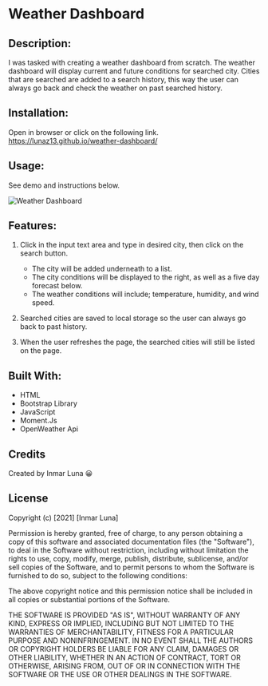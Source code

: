 # Weather Dashboard

## Description: 
I was tasked with creating a weather dashboard from scratch. The weather dashboard will display current and future conditions for searched city. Cities that are searched are added to a search history, this way the user can always go back and check the weather on past searched history.

## Installation:
Open in browser or click on the following link. https://lunaz13.github.io/weather-dashboard/

## Usage:
See demo and instructions below.

![Weather Dashboard](https://user-images.githubusercontent.com/86627336/137847726-4a989139-f491-454d-80f9-e5211c72ecc2.gif)


## Features:
1. Click in the input text area and type in desired city, then click on the search button.
    * The city will be added underneath to a list.
    * The city conditions will be displayed to the right, as well as a five day forecast below.
    * The weather conditions will include; temperature, humidity, and wind speed.

2. Searched cities are saved to local storage so the user can always go back to past history. 

3. When the user refreshes the page, the searched cities will still be listed on the page.

## Built With:
* HTML
* Bootstrap Library
* JavaScript
* Moment.Js
* OpenWeather Api


## Credits
Created by Inmar Luna :grinning:

## License 

Copyright (c) [2021] [Inmar Luna]

Permission is hereby granted, free of charge, to any person obtaining a copy
of this software and associated documentation files (the "Software"), to deal
in the Software without restriction, including without limitation the rights
to use, copy, modify, merge, publish, distribute, sublicense, and/or sell
copies of the Software, and to permit persons to whom the Software is
furnished to do so, subject to the following conditions:

The above copyright notice and this permission notice shall be included in all
copies or substantial portions of the Software.

THE SOFTWARE IS PROVIDED "AS IS", WITHOUT WARRANTY OF ANY KIND, EXPRESS OR
IMPLIED, INCLUDING BUT NOT LIMITED TO THE WARRANTIES OF MERCHANTABILITY,
FITNESS FOR A PARTICULAR PURPOSE AND NONINFRINGEMENT. IN NO EVENT SHALL THE
AUTHORS OR COPYRIGHT HOLDERS BE LIABLE FOR ANY CLAIM, DAMAGES OR OTHER
LIABILITY, WHETHER IN AN ACTION OF CONTRACT, TORT OR OTHERWISE, ARISING FROM,
OUT OF OR IN CONNECTION WITH THE SOFTWARE OR THE USE OR OTHER DEALINGS IN THE
SOFTWARE.